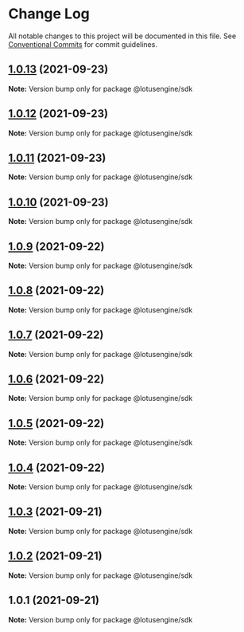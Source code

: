 # Change Log

All notable changes to this project will be documented in this file.
See [Conventional Commits](https://conventionalcommits.org) for commit guidelines.

## [1.0.13](https://github.com/lotusengine/sdk/compare/@lotusengine/sdk@1.0.12...@lotusengine/sdk@1.0.13) (2021-09-23)

**Note:** Version bump only for package @lotusengine/sdk





## [1.0.12](https://github.com/lotusengine/sdk/compare/@lotusengine/sdk@1.0.11...@lotusengine/sdk@1.0.12) (2021-09-23)

**Note:** Version bump only for package @lotusengine/sdk





## [1.0.11](https://github.com/lotusengine/sdk/compare/@lotusengine/sdk@1.0.10...@lotusengine/sdk@1.0.11) (2021-09-23)

**Note:** Version bump only for package @lotusengine/sdk





## [1.0.10](https://github.com/lotusengine/sdk/compare/@lotusengine/sdk@1.0.9...@lotusengine/sdk@1.0.10) (2021-09-23)

**Note:** Version bump only for package @lotusengine/sdk





## [1.0.9](https://github.com/lotusengine/lotusengine/compare/@lotusengine/sdk@1.0.8...@lotusengine/sdk@1.0.9) (2021-09-22)

**Note:** Version bump only for package @lotusengine/sdk





## [1.0.8](https://github.com/lotusengine/lotusengine/compare/@lotusengine/sdk@1.0.7...@lotusengine/sdk@1.0.8) (2021-09-22)

**Note:** Version bump only for package @lotusengine/sdk





## [1.0.7](https://github.com/lotusengine/lotusengine/compare/@lotusengine/sdk@1.0.6...@lotusengine/sdk@1.0.7) (2021-09-22)

**Note:** Version bump only for package @lotusengine/sdk





## [1.0.6](https://github.com/lotusengine/lotusengine/compare/@lotusengine/sdk@1.0.5...@lotusengine/sdk@1.0.6) (2021-09-22)

**Note:** Version bump only for package @lotusengine/sdk





## [1.0.5](https://github.com/lotusengine/lotusengine/compare/@lotusengine/sdk@1.0.4...@lotusengine/sdk@1.0.5) (2021-09-22)

**Note:** Version bump only for package @lotusengine/sdk





## [1.0.4](https://github.com/lotusengine/lotusengine/compare/@lotusengine/sdk@1.0.3...@lotusengine/sdk@1.0.4) (2021-09-22)

**Note:** Version bump only for package @lotusengine/sdk





## [1.0.3](https://github.com/lotusengine/lotusengine/compare/@lotusengine/sdk@1.0.2...@lotusengine/sdk@1.0.3) (2021-09-21)

**Note:** Version bump only for package @lotusengine/sdk





## [1.0.2](https://github.com/lotusengine/lotusengine/compare/@lotusengine/sdk@1.0.1...@lotusengine/sdk@1.0.2) (2021-09-21)

**Note:** Version bump only for package @lotusengine/sdk





## 1.0.1 (2021-09-21)

**Note:** Version bump only for package @lotusengine/sdk
